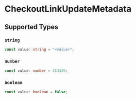 # CheckoutLinkUpdateMetadata


## Supported Types

### `string`

```typescript
const value: string = "<value>";
```

### `number`

```typescript
const value: number = 213426;
```

### `boolean`

```typescript
const value: boolean = false;
```

